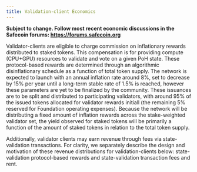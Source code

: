 ```yaml
---
title: Validation-client Economics
---
```


**Subject to change. Follow most recent economic discussions in the Safecoin forums: https://forums.safecoin.org**

Validator-clients are eligible to charge commission on inflationary rewards distributed to staked tokens. This compensation is for providing compute \(CPU+GPU\) resources to validate and vote on a given PoH state. These protocol-based rewards are determined through an algorithmic disinflationary schedule as a function of total token supply. The network is expected to launch with an annual inflation rate around 8%, set to decrease by 15% per year until a long-term stable rate of 1.5% is reached, however these parameters are yet to be finalized by the community. These issuances are to be split and distributed to participating validators, with around 95% of the issued tokens allocated for validator rewards initiall (the remaining 5% reserved for Foundation operating expenses). Because the network will be distributing a fixed amount of inflation rewards across the stake-weighted validator set, the yield observed for staked tokens  will be primarily a function of the amount of staked tokens in relation to the total token supply.

Additionally, validator clients may earn revenue through fees via state-validation transactions. For clarity, we separately describe the design and motivation of these revenue distributions for validation-clients below: state-validation protocol-based rewards and state-validation transaction fees and rent.

